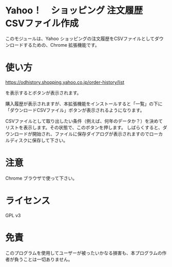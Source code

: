 
# Yahoo！　ショッピング 注文履歴　CSVファイル作成

このモジュールは、Yahoo ショッピングの注文履歴をCSVファイルとしてダウンロードするための、Chrome 拡張機能です。


# 使い方
https://odhistory.shopping.yahoo.co.jp/order-history/list

を表示するとボタンが表示されます。

購入履歴が表示されますが、本拡張機能をインストールすると「一覧」の下に
「ダウンロードCSVファイル」ボタンが表示されるようになります。

CSVファイルとして取り出したい条件（例えば、何年のデータか？）を決めてリストを表示します。その状態で、このボタンを押します。
しばらくすると、ダウンロードが開始され、ファイルに保存ダイアログが表示されますのでローカルディスクに保存して下さい。

# 注意
Chrome ブラウザで使って下さい。

# ライセンス
GPL v3 

# 免責
このプログラムを使用してユーザーが被ったいかなる損害も、本プログラムの作者が負うことは一切ありません。
